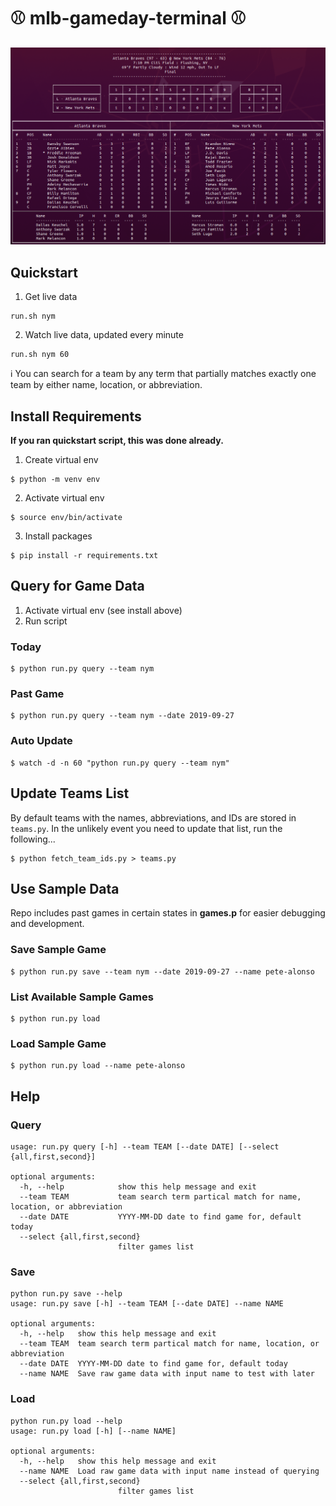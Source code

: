 # :baseball: mlb-gameday-terminal :baseball:

![Final Game Output Screenshot](/screenshots/game_final.png?raw=true)

## Quickstart
1. Get live data
```
run.sh nym
```
2. Watch live data, updated every minute
```
run.sh nym 60
```
:information_source: You can search for a team by any term that partially matches exactly one team by either name, location, or abbreviation.
## Install Requirements
**If you ran quickstart script, this was done already.**
1. Create virtual env
```
$ python -m venv env
```
2. Activate virtual env
```
$ source env/bin/activate
```
3. Install packages
```
$ pip install -r requirements.txt
```

## Query for Game Data
1. Activate virtual env (see install above)
2. Run script

### Today
```
$ python run.py query --team nym
```
### Past Game
```
$ python run.py query --team nym --date 2019-09-27
```
### Auto Update
```
$ watch -d -n 60 "python run.py query --team nym"
```
## Update Teams List
By default teams with the names, abbreviations, and IDs are stored in `teams.py`. In the unlikely event you need to update that list, run the following...
```
$ python fetch_team_ids.py > teams.py
```

## Use Sample Data
Repo includes past games in certain states in **games.p** for easier debugging and development.

### Save Sample Game
```
$ python run.py save --team nym --date 2019-09-27 --name pete-alonso
```
### List Available Sample Games
```
$ python run.py load
```
### Load Sample Game
```
$ python run.py load --name pete-alonso
```
## Help

### Query
```
usage: run.py query [-h] --team TEAM [--date DATE] [--select {all,first,second}]

optional arguments:
  -h, --help            show this help message and exit
  --team TEAM           team search term partical match for name, location, or abbreviation
  --date DATE           YYYY-MM-DD date to find game for, default today
  --select {all,first,second}
                        filter games list
```

### Save
```
python run.py save --help
usage: run.py save [-h] --team TEAM [--date DATE] --name NAME

optional arguments:
  -h, --help   show this help message and exit
  --team TEAM  team search term partical match for name, location, or abbreviation
  --date DATE  YYYY-MM-DD date to find game for, default today
  --name NAME  Save raw game data with input name to test with later
```

### Load
```
python run.py load --help
usage: run.py load [-h] [--name NAME]

optional arguments:
  -h, --help   show this help message and exit
  --name NAME  Load raw game data with input name instead of querying
  --select {all,first,second}
                        filter games list
```
